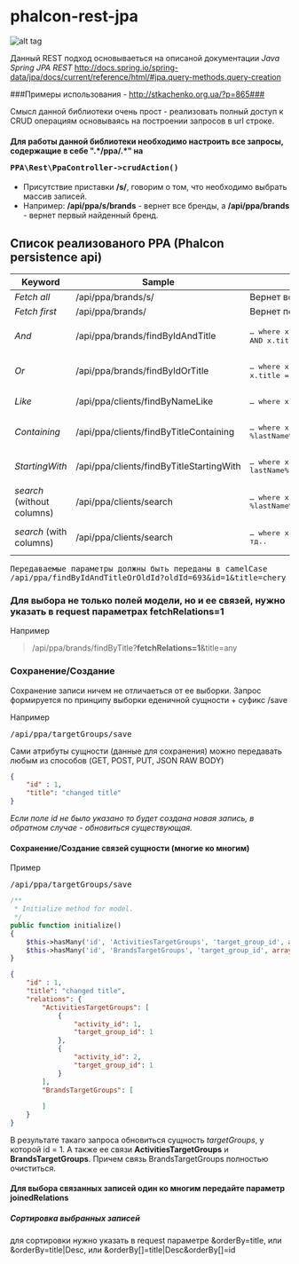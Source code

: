 # phalcon-rest-jpa

![alt tag](http://stkachenko.org.ua/wp-content/uploads/2016/03/ppa.png)

Данный REST подход основываеться на описаной документации *Java Spring JPA REST* http://docs.spring.io/spring-data/jpa/docs/current/reference/html/#jpa.query-methods.query-creation

###Примеры использования - http://stkachenko.org.ua/?p=865###

Смысл данной библиотеки очень прост - pеализовать полный доступ к CRUD операциям основываясь на построении запросов в url строке.

#### Для работы данной библиотеки необходимо настроить все запросы, содержащие в себе **".\*/ppa/.\*"** на <pre>PPA\Rest\PpaController->crudAction()</pre>

* Присутствие приставки **/s/**, говорим  о том, что необходимо выбрать массив записей.
* Например: **/api/ppa/s/brands** - вернет все бренды, а **/api/ppa/brands** - вернет первый найденный бренд.

## Список реализованого PPA (Phalcon persistence api) 

|Keyword |Sample |JPQL snippet|
|---------|--------|-------------|
| *Fetch all* | /api/ppa/brands/s/  | Вернет все бренды |
| *Fetch first* | /api/ppa/brands/  | Вернет первый, попавшийся бренд |
| *And* | /api/ppa/brands/findByIdAndTitle  | <pre>… where x.id = :id: AND x.title = :title:</pre> |
| *Or* | /api/ppa/brands/findByIdOrTitle | <pre>… where x.id = :id: OR x.title = :title:</pre>  |
| *Like* | /api/ppa/clients/findByNameLike | <pre>… where x.name LIKE :name:</pre>  |
| *Containing* | /api/ppa/clients/findByTitleContaining | <pre>… where x.title LIKE :lastName: (where :lastName: =  %lastName%)</pre>  |
| *StartingWith* | /api/ppa/clients/findByTitleStartingWith | <pre>… where x.title LIKE :lastName: (where :lastName:  = lastName%)</pre>  |
| *search* (without columns)| /api/ppa/clients/search | <pre>… where x.* LIKE :lastName: (where :lastName:  = %lastName%)</pre>  |
| *search* (with columns) | /api/ppa/clients/search | <pre>… where x.column1 LIKE :lastName: OR .column2 LIKE :lastName: и тд..</pre>  |
<pre>
Передаваемые параметры должны быть переданы в camelCase
/api/ppa/findByIdAndTitleOrOldId?oldId=693&id=1&title=chery
</pre>

### Для выбора не только полей модели, но и ее связей, нужно указать в request параметрах fetchRelations=1
Например 
> /api/ppa/brands/findByTitle?**fetchRelations=1**&title=any


### Сохранение/Создание 

Сохранение записи ничем не отличаеться от ее выборки. Запрос формируется по принципу выборки еденичной сущности + суфикс /save

Например <pre>/api/ppa/targetGroups/save</pre>

Сами атрибуты сущности (данные для сохранения) можно передавать любым из способов (GET, POST, PUT, JSON RAW BODY)
```json
{
    "id" : 1,
    "title": "changed title"
}
```
*Если поле id не было указано то будет создана новая запись, в обратном случае - обновиться существующая.*

#### Сохранение/Создание связей сущности (многие ко многим)

Пример <pre>/api/ppa/targetGroups/save</pre>

```php
/**
 * Initialize method for model.
 */
public function initialize()
{
    $this->hasMany('id', 'ActivitiesTargetGroups', 'target_group_id', array('alias' => 'ActivitiesTargetGroups'));
    $this->hasMany('id', 'BrandsTargetGroups', 'target_group_id', array('alias' => 'BrandsTargetGroups'));
}
```

```json
{
    "id" : 1,
    "title": "changed title",
    "relations": {
        "ActivitiesTargetGroups": [
            {
                "activity_id": 1, 
                "target_group_id": 1
            },
            {
                "activity_id": 2, 
                "target_group_id": 1
            }
        ],
        "BrandsTargetGroups": [
           
        ]
    }
}
```
В результате такаго запроса обновиться сущность *targetGroups*, у которой id = 1. А также ее связи **ActivitiesTargetGroups** и **BrandsTargetGroups**. Причем связь BrandsTargetGroups полностью очиститься. 

#### Для выбора связанных записей один ко многим передайте параметр joinedRelations ####

##### Сортировка выбранных записей ####
для сортировки нужно указать в request параметре &orderBy=title, или &orderBy=title|Desc, или  &orderBy[]=title|Desc&orderBy[]=id
